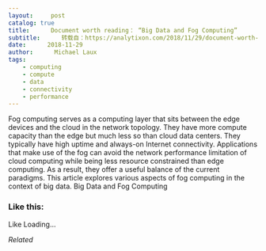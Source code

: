 ```yaml
---
layout:     post
catalog: true
title:      Document worth reading： “Big Data and Fog Computing”
subtitle:      转载自：https://analytixon.com/2018/11/29/document-worth-reading-big-data-and-fog-computing/
date:      2018-11-29
author:      Michael Laux
tags:
    - computing
    - compute
    - data
    - connectivity
    - performance
---
```


Fog computing serves as a computing layer that sits between the edge devices and the cloud in the network topology. They have more compute capacity than the edge but much less so than cloud data centers. They typically have high uptime and always-on Internet connectivity. Applications that make use of the fog can avoid the network performance limitation of cloud computing while being less resource constrained than edge computing. As a result, they offer a useful balance of the current paradigms. This article explores various aspects of fog computing in the context of big data. Big Data and Fog Computing





### Like this:

Like Loading...


*Related*

